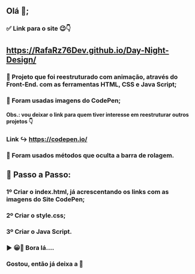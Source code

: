 ## Olá 👋;

### ✅ Link para o site 😉👇

## https://RafaRz76Dev.github.io/Day-Night-Design/

###  🔵 Projeto que foi reestruturado com animação, através do Front-End. com as ferramentas HTML, CSS e Java Script;

### 🔵 Foram usadas imagens do CodePen;
#### Obs.: vou deixar o link para quem tiver interesse em reestruturar outros projetos 👇
### Link ↪ https://codepen.io/

### 🔵 Foram usados métodos que oculta a barra de rolagem.

## 🚀 Passo a Passo:

### 1º Criar o index.html, já acrescentando os links com as imagens do Site CodePen;

### 2º Criar o style.css;

### 3º Criar o  Java Script.

### ▶ 😀👀 Bora lá....


### Gostou, então já deixa a 🌟

